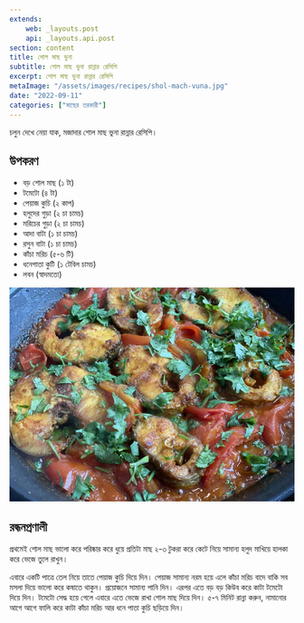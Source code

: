 ```yaml
---
extends:
    web: _layouts.post
    api: _layouts.api.post
section: content
title: শোল মাছ ভুনা
subtitle: শোল মাছ ভুনা রান্নার রেসিপি
excerpt: শোল মাছ ভুনা রান্নার রেসিপি
metaImage: "/assets/images/recipes/shol-mach-vuna.jpg"
date: "2022-09-11"
categories: ["মাছের তরকারী"]
---
```


চলুন দেখে নেয়া যাক, মজাদার শোল মাছ ভুনা রান্নার রেসিপি।

## উপকরণ

- বড় শোল মাছ (১ টা)
- টমেটো (৪ টা)
- পেয়াজ কুচি (২ কাপ)
- হলুদের গুড়া (২ চা চামচ)
- মরিচের গুড়া (২ চা চামচ)
- আদা বাটা (১ চা চামচ)
- রসুন বাটা (১ চা চামচ)
- কাঁচা মরিচ (৫-৬ টি)
- ধনেপাতা কুটি (১ টেবিল চামচ)
- লবন (স্বাদমতো)

![শোল মাছ ভুনা](/assets/images/recipes/shol-mach-vuna.jpg)

## রন্ধনপ্রণালী

প্রথমেই শোল মাছ ভালো করে পরিষ্কার করে ধুয়ে প্রতিটা মাছ ২-৩ টুকরা করে কেটে নিয়ে সামান্য হলুদ মাখিয়ে হালকা
করে ভেজে তুলে রাখুন।

এবারে একটি পাত্রে তেল নিয়ে তাতে পেয়াজ কুচি দিয়ে দিন। পেয়াজ সামান্য নরম হয়ে এলে কাঁচা মরিচ বাদে বাকি
সব মসলা দিয়ে ভালো করে কষাতে থাকুন। প্রয়োজনে সামান্য পানি দিন। এরপর এতে বড় বড় কিউব করে কাটা
টমেটো দিয়ে দিন। টমেটো সেদ্ধ হয়ে গেলে এবারে এতে ভেজে রাখা শোল মাছ দিয়ে দিন। ৫-৭ মিনিট রান্না করুন,
নামানোর আগে আগে ফালি করে কাটা কাঁচা মরিচ আর ধনে পাতা কুচি ছড়িয়ে দিন।

